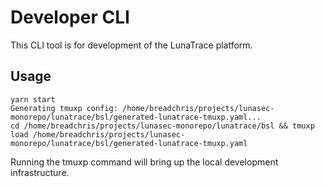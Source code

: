 <!--
  ~ Copyright by LunaSec (owned by Refinery Labs, Inc)
  ~
  ~ Licensed under the Creative Commons Attribution-ShareAlike 4.0 International
  ~ (the "License"); you may not use this file except in compliance with the
  ~ License. You may obtain a copy of the License at
  ~
  ~ https://creativecommons.org/licenses/by-sa/4.0/legalcode
  ~
  ~ See the License for the specific language governing permissions and
  ~ limitations under the License.
  ~
-->
# Developer CLI

This CLI tool is for development of the LunaTrace platform.

## Usage

```shell
yarn start
Generating tmuxp config: /home/breadchris/projects/lunasec-monorepo/lunatrace/bsl/generated-lunatrace-tmuxp.yaml...
cd /home/breadchris/projects/lunasec-monorepo/lunatrace/bsl && tmuxp load /home/breadchris/projects/lunasec-monorepo/lunatrace/bsl/generated-lunatrace-tmuxp.yaml
```

Running the tmuxp command will bring up the local development infrastructure.
